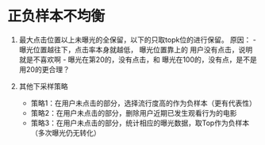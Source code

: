 # 正负样本不均衡
1. 最大点击位置以上未曝光的全保留，以下的只取topk位的进行保留。
	原因：
		- 曝光位置越往下，点击率本身就越低，  曝光位置靠上的 用户没有点击，说明就是不喜欢啊
		- 曝光在第20的，没有点击，和 曝光在100的，没有点，是不是用20的更合理？

2. 其他下采样策略
	- 策略1：在用户未点击的部分，选择流行度高的作为负样本（更有代表性）
	- 策略2：在用户未点击的部分，删除用户近期已发生观看行为的电影
	- 策略3：在用户未点击的部分，统计相应的曝光数据，取Top作为负样本（多次曝光仍无转化）
